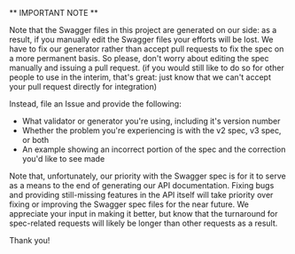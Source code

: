 ** IMPORTANT NOTE **

Note that the Swagger files in this project are generated on our side: as a result, if you manually edit the Swagger files your efforts will be lost.  We have to fix our generator rather than accept pull requests to fix the spec on a more permanent basis.  So please, don't worry about editing the spec manually and issuing a pull request.  (if you would still like to do so for other people to use in the interim, that's great: just know that we can't accept your pull request directly for integration)

Instead, file an Issue and provide the following:

* What validator or generator you're using, including it's version number
* Whether the problem you're experiencing is with the v2 spec, v3 spec, or both
* An example showing an incorrect portion of the spec and the correction you'd like to see made

Note that, unfortunately, our priority with the Swagger spec is for it to serve as a means to the end of generating our API documentation.
Fixing bugs and providing still-missing features in the API itself will take priority over fixing or improving the Swagger spec files for the near future.
We appreciate your input in making it better, but know that the turnaround for spec-related requests will likely be longer than other requests as a result.

Thank you!

